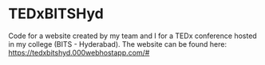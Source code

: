 # TEDxBITSHyd
Code for a website created by my team and I for a TEDx conference hosted in my college (BITS - Hyderabad). The website can be found here: https://tedxbitshyd.000webhostapp.com/# 
